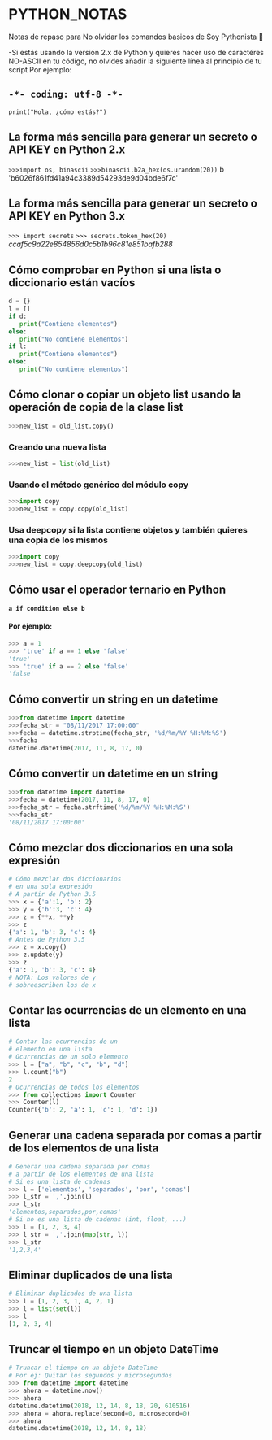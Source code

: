 # PYTHON_NOTAS
Notas de repaso para  No olvidar los comandos basicos de Soy Pythonista 🐍

-Si estás usando la versión 2.x de Python y quieres hacer uso de caractéres NO-ASCII en tu código, no olvides añadir la siguiente línea al principio de tu script 
Por ejemplo:
## `-*- coding: utf-8 -*- `
`print("Hola, ¿cómo estás?")`
## La forma más sencilla para generar un secreto o API KEY en Python 2.x
`>>>import os, binascii`
`>>>binascii.b2a_hex(os.urandom(20))`
b 'b6026f861fd41a94c3389d54293de9d04bde6f7c'
## La forma más sencilla para generar un secreto o API KEY en Python 3.x
`>>> import secrets`
`>>> secrets.token_hex(20)`
*ccaf5c9a22e854856d0c5b1b96c81e851bafb288*
## Cómo comprobar en Python si una lista o diccionario están vacíos
 ```python
 d = {}
 l = []
if d:
    print("Contiene elementos")
else:
    print("No contiene elementos")
if l:
    print("Contiene elementos")
else:
    print("No contiene elementos")
 ```
 ## Cómo clonar o copiar un objeto list usando la operación de copia de la clase list
```python
>>>new_list = old_list.copy()
```
### Creando una nueva lista
```python
>>>new_list = list(old_list)
```
### Usando el método genérico del módulo copy
```python
>>>import copy
>>>new_list = copy.copy(old_list)
```
### Usa deepcopy si la lista contiene objetos y también quieres una copia de los mismos
```python
>>>import copy
>>>new_list = copy.deepcopy(old_list)
```
## Cómo usar el operador ternario en Python
**`a if condition else b`**
#### Por ejemplo:
```python
>>> a = 1
>>> 'true' if a == 1 else 'false'
'true'
>>> 'true' if a == 2 else 'false'
'false'
```
## Cómo convertir un string en un datetime
```python
>>>from datetime import datetime
>>>fecha_str = "08/11/2017 17:00:00"
>>>fecha = datetime.strptime(fecha_str, '%d/%m/%Y %H:%M:%S')
>>>fecha
datetime.datetime(2017, 11, 8, 17, 0)
```
## Cómo convertir un datetime en un string
```python
>>>from datetime import datetime
>>>fecha = datetime(2017, 11, 8, 17, 0)
>>>fecha_str = fecha.strftime('%d/%m/%Y %H:%M:%S')
>>>fecha_str
'08/11/2017 17:00:00'
```
## Cómo mezclar dos diccionarios en una sola expresión
```python
# Cómo mezclar dos diccionarios
# en una sola expresión
# A partir de Python 3.5
>>> x = {'a':1, 'b': 2}
>>> y = {'b':3, 'c': 4}
>>> z = {**x, **y}
>>> z
{'a': 1, 'b': 3, 'c': 4}
# Antes de Python 3.5
>>> z = x.copy()
>>> z.update(y)
>>> z
{'a': 1, 'b': 3, 'c': 4}
# NOTA: Los valores de y
# sobreescriben los de x
```
## Contar las ocurrencias de un elemento en una lista
```python
# Contar las ocurrencias de un
# elemento en una lista
# Ocurrencias de un solo elemento
>>> l = ["a", "b", "c", "b", "d"]
>>> l.count("b")
2
# Ocurrencias de todos los elementos
>>> from collections import Counter
>>> Counter(l)
Counter({'b': 2, 'a': 1, 'c': 1, 'd': 1})
```
## Generar una cadena separada por comas a partir de los elementos de una lista
```python
# Generar una cadena separada por comas
# a partir de los elementos de una lista
# Si es una lista de cadenas
>>> l = ['elementos', 'separados', 'por', 'comas']
>>> l_str = ','.join(l)
>>> l_str
'elementos,separados,por,comas'
# Si no es una lista de cadenas (int, float, ...)
>>> l = [1, 2, 3, 4]
>>> l_str = ','.join(map(str, l))
>>> l_str
'1,2,3,4'
```
## Eliminar duplicados de una lista
```python
# Eliminar duplicados de una lista
>>> l = [1, 2, 3, 1, 4, 2, 1]
>>> l = list(set(l))
>>> l
[1, 2, 3, 4] 
```
## Truncar el tiempo en un objeto DateTime
```python
# Truncar el tiempo en un objeto DateTime
# Por ej: Quitar los segundos y microsegundos
>>> from datetime import datetime
>>> ahora = datetime.now()
>>> ahora
datetime.datetime(2018, 12, 14, 8, 18, 20, 610516)
>>> ahora = ahora.replace(second=0, microsecond=0)
>>> ahora
datetime.datetime(2018, 12, 14, 8, 18)
```
##
```
```
##
```
```
##
```
```
